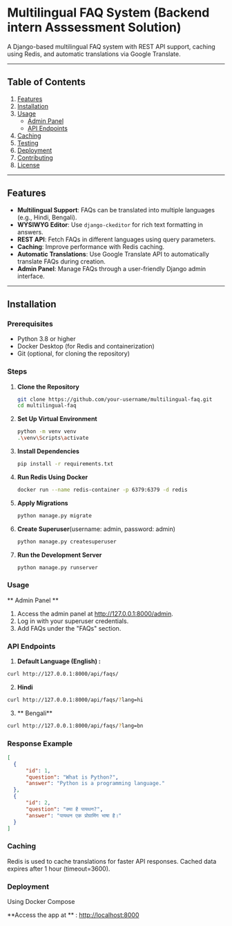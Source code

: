 # Multilingual FAQ System (Backend intern Asssessment Solution)

A Django-based multilingual FAQ system with REST API support, caching using Redis, and automatic translations via Google Translate.

---

## Table of Contents

1. [Features](#features)
2. [Installation](#installation)
3. [Usage](#usage)
   - [Admin Panel](#admin-panel)
   - [API Endpoints](#api-endpoints)
4. [Caching](#caching)
5. [Testing](#testing)
6. [Deployment](#deployment)
7. [Contributing](#contributing)
8. [License](#license)

---

## Features

- **Multilingual Support**: FAQs can be translated into multiple languages (e.g., Hindi, Bengali).
- **WYSIWYG Editor**: Use `django-ckeditor` for rich text formatting in answers.
- **REST API**: Fetch FAQs in different languages using query parameters.
- **Caching**: Improve performance with Redis caching.
- **Automatic Translations**: Use Google Translate API to automatically translate FAQs during creation.
- **Admin Panel**: Manage FAQs through a user-friendly Django admin interface.

---

## Installation

### Prerequisites

- Python 3.8 or higher
- Docker Desktop (for Redis and containerization)
- Git (optional, for cloning the repository)

### Steps

1. **Clone the Repository**

   ```bash
   git clone https://github.com/your-username/multilingual-faq.git
   cd multilingual-faq

   ```

2. **Set Up Virtual Environment**

   ```bash
   python -m venv venv
   .\venv\Scripts\activate

   ```

3. **Install Dependencies**

   ```bash
   pip install -r requirements.txt

   ```

4. **Run Redis Using Docker**

   ```bash
   docker run --name redis-container -p 6379:6379 -d redis

   ```

5. **Apply Migrations**

   ```bash
   python manage.py migrate

   ```

6. **Create Superuser**(username: admin, password: admin)

   ```bash
   python manage.py createsuperuser

   ```

7. **Run the Development Server**
   ```bash
   python manage.py runserver
   ```

### Usage
** Admin Panel **

1. Access the admin panel at http://127.0.0.1:8000/admin.
2. Log in with your superuser credentials.
3. Add FAQs under the "FAQs" section.

### API Endpoints

1.  **Default Language (English) :**

```bash
curl http://127.0.0.1:8000/api/faqs/
```
2.  **Hindi**
 ```bash
 curl http://127.0.0.1:8000/api/faqs/?lang=hi
 ```
3.  ** Bengali**
 ```bash
 curl http://127.0.0.1:8000/api/faqs/?lang=bn
 ```

### Response Example
```json
[
  {
      "id": 1,
      "question": "What is Python?",
      "answer": "Python is a programming language."
  },
  {
      "id": 2,
      "question": "क्या है पायथन?",
      "answer": "पायथन एक प्रोग्रामिंग भाषा है।"
  }
]
```
### Caching
Redis is used to cache translations for faster API responses. Cached data expires after 1 hour (timeout=3600).

### Deployment
Using Docker Compose

**Access the app at ** : <http://localhost:8000>


````
